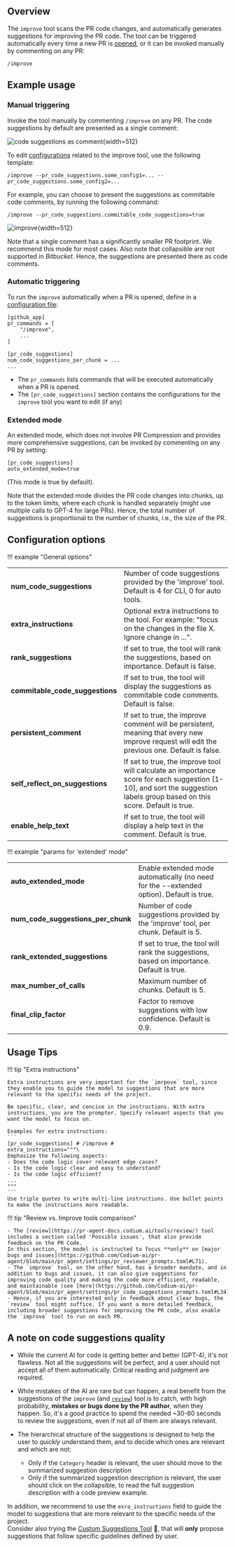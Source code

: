 ## Overview
The `improve` tool scans the PR code changes, and automatically generates suggestions for improving the PR code.
The tool can be triggered automatically every time a new PR is [opened](../usage-guide/automations_and_usage.md#github-app-automatic-tools-when-a-new-pr-is-opened), or it can be invoked manually by commenting on any PR:
```
/improve
```

## Example usage

### Manual triggering

Invoke the tool manually by commenting `/improve` on any PR. The code suggestions by default are presented as a single comment:

![code suggestions as comment](https://codium.ai/images/pr_agent/code_suggestions_as_comment.png){width=512}

To edit [configurations](#configuration-options) related to the improve tool, use the following template:
```
/improve --pr_code_suggestions.some_config1=... --pr_code_suggestions.some_config2=...
```

For example, you can choose to present the suggestions as commitable code comments, by running the following command:
```
/improve --pr_code_suggestions.commitable_code_suggestions=true
```

![improve](https://codium.ai/images/pr_agent/improve.png){width=512}


Note that a single comment has a significantly smaller PR footprint. We recommend this mode for most cases.
Also note that collapsible are not supported in _Bitbucket_. Hence, the suggestions are presented there as code comments.

### Automatic triggering

To run the `improve` automatically when a PR is opened, define in a [configuration file](https://pr-agent-docs.codium.ai/usage-guide/configuration_options/#wiki-configuration-file):
```
[github_app]
pr_commands = [
    "/improve",
    ...
]

[pr_code_suggestions]
num_code_suggestions_per_chunk = ...
...
```

- The `pr_commands` lists commands that will be executed automatically when a PR is opened.
- The `[pr_code_suggestions]` section contains the configurations for the `improve` tool you want to edit (if any)

### Extended mode

An extended mode, which does not involve PR Compression and provides more comprehensive suggestions, can be invoked by commenting on any PR by setting:
```
[pr_code_suggestions]
auto_extended_mode=true
```
(This mode is true by default).

Note that the extended mode divides the PR code changes into chunks, up to the token limits, where each chunk is handled separately (might use multiple calls to GPT-4 for large PRs).
Hence, the total number of suggestions is proportional to the number of chunks, i.e., the size of the PR.



## Configuration options

!!! example "General options"

<table>
  <tr>
    <td><b>num_code_suggestions</b></td>
    <td>Number of code suggestions provided by the 'improve' tool. Default is 4 for CLI, 0 for auto tools.</td>
  </tr>
  <tr>
    <td><b>extra_instructions</b></td>
    <td>Optional extra instructions to the tool. For example: "focus on the changes in the file X. Ignore change in ...".</td>
  </tr>
  <tr>
    <td><b>rank_suggestions</b></td>
    <td>If set to true, the tool will rank the suggestions, based on importance. Default is false.</td>
  </tr>
  <tr>
    <td><b>commitable_code_suggestions</b></td>
    <td>If set to true, the tool will display the suggestions as commitable code comments. Default is false.</td>
  </tr>
  <tr>
    <td><b>persistent_comment</b></td>
    <td>If set to true, the improve comment will be persistent, meaning that every new improve request will edit the previous one. Default is false.</td>
  </tr>
  <tr>
    <td><b>self_reflect_on_suggestions</b></td>
    <td>If set to true, the improve tool will calculate an importance score for each suggestion [1-10], and sort the suggestion labels group based on this score. Default is true.</td>
  </tr>
  <tr>
    <td><b>enable_help_text</b></td>
    <td>If set to true, the tool will display a help text in the comment. Default is true.</td>
  </tr>
</table>

!!! example "params for 'extended' mode"

<table>
  <tr>
    <td><b>auto_extended_mode</b></td>
    <td>Enable extended mode automatically (no need for the --extended option). Default is true.</td>
  </tr>
  <tr>
    <td><b>num_code_suggestions_per_chunk</b></td>
    <td>Number of code suggestions provided by the 'improve' tool, per chunk. Default is 5.</td>
  </tr>
  <tr>
    <td><b>rank_extended_suggestions</b></td>
    <td>If set to true, the tool will rank the suggestions, based on importance. Default is true.</td>
  </tr>
  <tr>
    <td><b>max_number_of_calls</b></td>
    <td>Maximum number of chunks. Default is 5.</td>
  </tr>
  <tr>
    <td><b>final_clip_factor</b></td>
    <td>Factor to remove suggestions with low confidence. Default is 0.9.</td>
  </tr>
</table>

## Usage Tips

!!! tip "Extra instructions"

    Extra instructions are very important for the `imrpove` tool, since they enable you to guide the model to suggestions that are more relevant to the specific needs of the project.
    
    Be specific, clear, and concise in the instructions. With extra instructions, you are the prompter. Specify relevant aspects that you want the model to focus on.
    
    Examples for extra instructions:
    ```
    [pr_code_suggestions] # /improve #
    extra_instructions="""\
    Emphasize the following aspects:
    - Does the code logic cover relevant edge cases?
    - Is the code logic clear and easy to understand?
    - Is the code logic efficient?
    ...
    """
    ```
    Use triple quotes to write multi-line instructions. Use bullet points to make the instructions more readable.

!!! tip "Review vs. Improve tools comparison"

    - The [review](https://pr-agent-docs.codium.ai/tools/review/) tool includes a section called 'Possible issues', that also provide feedback on the PR Code.
    In this section, the model is instructed to focus **only** on [major bugs and issues](https://github.com/Codium-ai/pr-agent/blob/main/pr_agent/settings/pr_reviewer_prompts.toml#L71).
    - The `improve` tool, on the other hand, has a broader mandate, and in addition to bugs and issues, it can also give suggestions for improving code quality and making the code more efficient, readable, and maintainable (see [here](https://github.com/Codium-ai/pr-agent/blob/main/pr_agent/settings/pr_code_suggestions_prompts.toml#L34)).
    - Hence, if you are interested only in feedback about clear bugs, the `review` tool might suffice. If you want a more detailed feedback, including broader suggestions for improving the PR code, also enable the `improve` tool to run on each PR.

## A note on code suggestions quality

- While the current AI for code is getting better and better (GPT-4), it's not flawless. Not all the suggestions will be perfect, and a user should not accept all of them automatically. Critical reading and judgment are required.
- While mistakes of the AI are rare but can happen, a real benefit from the suggestions of the `improve` (and [`review`](https://pr-agent-docs.codium.ai/tools/review/)) tool is to catch, with high probability, **mistakes or bugs done by the PR author**, when they happen. So, it's a good practice to spend the needed ~30-60 seconds to review the suggestions, even if not all of them are always relevant.
- The hierarchical structure of the suggestions is designed to help the user to _quickly_ understand them, and to decide which ones are relevant and which are not:

    - Only if the `Category` header is relevant, the user should move to the summarized suggestion description
    - Only if the summarized suggestion description is relevant, the user should click on the collapsible, to read the full suggestion description with a code preview example.

In addition, we recommend to use the `exra_instructions` field to guide the model to suggestions that are more relevant to the specific needs of the project. 
<br>
Consider also trying the [Custom Suggestions Tool](./custom_suggestions.md) 💎, that will **only** propose suggestions that follow specific guidelines defined by user.

